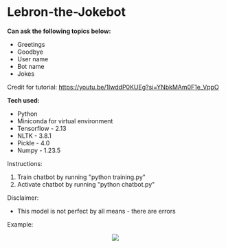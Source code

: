 # Lebron-the-Jokebot

<b>Can ask the following topics below:</b>
* Greetings
* Goodbye
* User name
* Bot name
* Jokes

Credit for tutorial: https://youtu.be/1lwddP0KUEg?si=YNbkMAm0F1e_VppO

<b>Tech used: </b>
* Python
* Miniconda for virtual environment 
* Tensorflow - 2.13
* NLTK - 3.8.1
* Pickle - 4.0
* Numpy - 1.23.5

Instructions:
1. Train chatbot by running "python training.py"
2. Activate chatbot by running "python chatbot.py"

Disclaimer:
* This model is not perfect by all means - there are errors

Example:

<p align="center">
  <img src="https://github.com/bensadel/Lebron-the-Jokebot/assets/95494769/49ccf207-49fd-40f5-8e4f-c8c3354823af">
</p>

